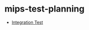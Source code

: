 # mips-test-planning

* [Integration Test](https://github.com/DSpotDevelopers/mips-test-planning/blob/master/integration-test-structure.md)
